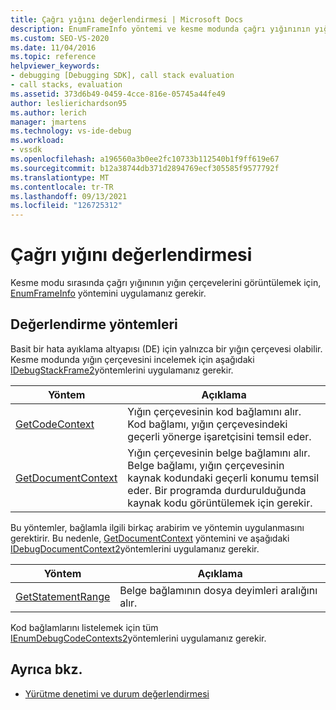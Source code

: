 ```yaml
---
title: Çağrı yığını değerlendirmesi | Microsoft Docs
description: EnumFrameInfo yöntemi ve kesme modunda çağrı yığınının yığın çerçevelerini görüntülemek için nasıl uygulanacağını öğrenin.
ms.custom: SEO-VS-2020
ms.date: 11/04/2016
ms.topic: reference
helpviewer_keywords:
- debugging [Debugging SDK], call stack evaluation
- call stacks, evaluation
ms.assetid: 373d6b49-0459-4cce-816e-05745a44fe49
author: leslierichardson95
ms.author: lerich
manager: jmartens
ms.technology: vs-ide-debug
ms.workload:
- vssdk
ms.openlocfilehash: a196560a3b0ee2fc10733b112540b1f9ff619e67
ms.sourcegitcommit: b12a38744db371d2894769ecf305585f9577792f
ms.translationtype: MT
ms.contentlocale: tr-TR
ms.lasthandoff: 09/13/2021
ms.locfileid: "126725312"
---
```

# <a name="call-stack-evaluation"></a>Çağrı yığını değerlendirmesi
Kesme modu sırasında çağrı yığınının yığın çerçevelerini görüntülemek için, [EnumFrameInfo](../../extensibility/debugger/reference/idebugthread2-enumframeinfo.md) yöntemini uygulamanız gerekir.

## <a name="methods-for-evaluation"></a>Değerlendirme yöntemleri
 Basit bir hata ayıklama altyapısı (DE) için yalnızca bir yığın çerçevesi olabilir. Kesme modunda yığın çerçevesini incelemek için aşağıdaki [IDebugStackFrame2](../../extensibility/debugger/reference/idebugstackframe2.md)yöntemlerini uygulamanız gerekir.

|Yöntem|Açıklama|
|------------|-----------------|
|[GetCodeContext](../../extensibility/debugger/reference/idebugstackframe2-getcodecontext.md)|Yığın çerçevesinin kod bağlamını alır. Kod bağlamı, yığın çerçevesindeki geçerli yönerge işaretçisini temsil eder.|
|[GetDocumentContext](../../extensibility/debugger/reference/idebugstackframe2-getdocumentcontext.md)|Yığın çerçevesinin belge bağlamını alır. Belge bağlamı, yığın çerçevesinin kaynak kodundaki geçerli konumu temsil eder. Bir programda durdurulduğunda kaynak kodu görüntülemek için gerekir.|

 Bu yöntemler, bağlamla ilgili birkaç arabirim ve yöntemin uygulanmasını gerektirir. Bu nedenle, [GetDocumentContext](../../extensibility/debugger/reference/idebugcodecontext2-getdocumentcontext.md) yöntemini ve aşağıdaki [IDebugDocumentContext2](../../extensibility/debugger/reference/idebugdocumentcontext2.md)yöntemlerini uygulamanız gerekir.

|Yöntem|Açıklama|
|------------|-----------------|
|[GetStatementRange](../../extensibility/debugger/reference/idebugdocumentcontext2-getstatementrange.md)|Belge bağlamının dosya deyimleri aralığını alır.|

 Kod bağlamlarını listelemek için tüm [IEnumDebugCodeContexts2](../../extensibility/debugger/reference/ienumdebugcodecontexts2.md)yöntemlerini uygulamanız gerekir.

## <a name="see-also"></a>Ayrıca bkz.
- [Yürütme denetimi ve durum değerlendirmesi](../../extensibility/debugger/execution-control-and-state-evaluation.md)
